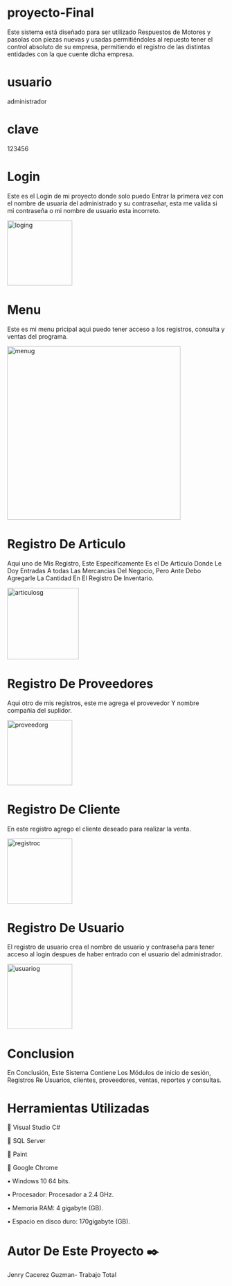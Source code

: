 # proyecto-Final





Este sistema está diseñado para ser utilizado Respuestos de Motores y pasolas con piezas nuevas y usadas permitiéndoles  al repuesto tener el control absoluto de su empresa, permitiendo el registro de las distintas entidades con la que cuente dicha empresa.
# usuario
administrador
# clave
123456

# Login

Este es el Login de mi proyecto donde solo puedo Entrar la primera vez con el nombre de usuaria del administrado y su contraseñar, esta me valida si mi contraseña o mi nombre de usuario esta incorreto.

<img width="150" alt="loging" src="https://user-images.githubusercontent.com/54563282/69565002-f572ff00-0fab-11ea-997b-06be91fd7868.png">

# Menu
Este es mi menu pricipal aqui puedo tener acceso a los registros, consulta y ventas del programa.

<img width="400" alt="menug" src="https://user-images.githubusercontent.com/54563282/69565254-8053f980-0fac-11ea-916a-e8f7d4b19677.png">

# Registro De Articulo
Aqui uno de Mis Registro, Este Especificamente Es el De Articulo Donde Le Doy Entradas A todas Las Mercancias Del Negocio, Pero Ante Debo Agregarle La Cantidad En El Registro De Inventario.

<img width="165" alt="articulosg" src="https://user-images.githubusercontent.com/54563282/69565307-9d88c800-0fac-11ea-9ece-f962add291ac.png">

# Registro De Proveedores
Aqui otro de mis registros, este me agrega el provevedor Y nombre compañia del suplidor.

<img width="150" alt="proveedorg" src="https://user-images.githubusercontent.com/54563282/69565366-be511d80-0fac-11ea-8e2e-516df2385401.png">

# Registro De Cliente
En este registro agrego el cliente deseado para realizar la venta.

<img width="150" alt="registroc" src="https://user-images.githubusercontent.com/54563282/69565431-dde84600-0fac-11ea-975f-4dea8b8a4314.png">

# Registro De Usuario
El registro de usuario crea el nombre de usuario y contraseña para tener acceso al login despues de haber entrado con el usuario del administrador.

<img width="150" alt="usuariog" src="https://user-images.githubusercontent.com/54563282/69565494-fbb5ab00-0fac-11ea-9eea-aef7b47acc02.png">

# Conclusion
En Conclusión, Este Sistema Contiene Los Módulos de inicio de sesión, Registros Re Usuarios, clientes,  proveedores, ventas, reportes y consultas.


# Herramientas Utilizadas 

 Visual Studio C#

 SQL Server

 Paint

 Google Chrome

• Windows 10 64 bits.

• Procesador: Procesador a 2.4 GHz.

• Memoria RAM: 4 gigabyte (GB).

• Espacio en disco duro: 170gigabyte (GB).



# Autor De Este Proyecto ✒️

Jenry Cacerez Guzman- Trabajo Total



